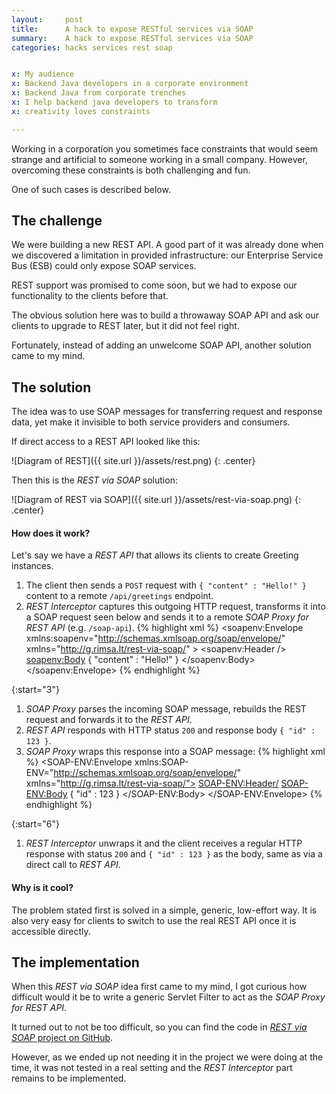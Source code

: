 ```yaml
---
layout:     post
title:      A hack to expose RESTful services via SOAP
summary:    A hack to expose RESTful services via SOAP
categories: hacks services rest soap


x: My audience
x: Backend Java developers in a corporate environment
x: Backend Java from corporate trenches
x: I help backend java developers to transform
x: creativity loves constraints

---
```


Working in a corporation you sometimes face constraints that would seem strange and artificial to someone working in a small company.
However, overcoming these constraints is both challenging and fun.

One of such cases is described below.

## The challenge
We were building a new REST API.
A good part of it was already done when we discovered a limitation in provided infrastructure: our Enterprise Service Bus (ESB) could only expose SOAP services.

REST support was promised to come soon, but we had to expose our functionality to the clients before that.

The obvious solution here was to build a throwaway SOAP API and ask our clients to upgrade to REST later, but it did not feel right.

Fortunately, instead of adding an unwelcome SOAP API, another solution came to my mind.

## The solution

The idea was to use SOAP messages for transferring request and response data, yet make it invisible to both service providers and consumers.

If direct access to a REST API looked like this:

![Diagram of REST]({{ site.url }}/assets/rest.png)
{: .center}

Then this is the *REST via SOAP* solution:

![Diagram of REST via SOAP]({{ site.url }}/assets/rest-via-soap.png)
{: .center}

#### How does it work?

Let's say we have a *REST API* that allows its clients to create Greeting instances.

1. The client then sends a `POST` request with `{ "content" : "Hello!" }` content to a remote `/api/greetings` endpoint.
1. *REST Interceptor* captures this outgoing HTTP request, transforms it into a SOAP request seen below and sends it to a remote *SOAP Proxy for REST API* (e.g. `/soap-api`).
{% highlight xml %}
<soapenv:Envelope xmlns:soapenv="http://schemas.xmlsoap.org/soap/envelope/" xmlns="http://g.rimsa.lt/rest-via-soap/" >
  <soapenv:Header />
  <soapenv:Body>
    <request method="POST" path="/api/greetings">
      { "content" : "Hello!" }
    </request>
  </soapenv:Body>
</soapenv:Envelope>
{% endhighlight %}

{:start="3"}
1. *SOAP Proxy* parses the incoming SOAP message, rebuilds the REST request and forwards it to the *REST API*. 
1. *REST API* responds with HTTP status `200` and response body `{ "id" : 123 }`.
1. *SOAP Proxy* wraps this response into a SOAP message:
{% highlight xml %}
<SOAP-ENV:Envelope xmlns:SOAP-ENV="http://schemas.xmlsoap.org/soap/envelope/" xmlns="http://g.rimsa.lt/rest-via-soap/">
  <SOAP-ENV:Header/>
  <SOAP-ENV:Body>
    <response status="200">
      { "id" : 123 }
    </response>
  </SOAP-ENV:Body>
</SOAP-ENV:Envelope>
{% endhighlight %}

{:start="6"}
1. *REST Interceptor* unwraps it and the client receives a regular HTTP response with status `200` and `{ "id" : 123 }` as the body, same as via a direct call to *REST API*.


#### Why is it cool?
The problem stated first is solved in a simple, generic, low-effort way. It is also very easy for clients to switch to use the real REST API once it is accessible directly.

## The implementation
When this *REST via SOAP* idea first came to my mind, I got curious how difficult would it be to write a generic Servlet Filter to act as the *SOAP Proxy for REST API*.

It turned out to not be too difficult, so you can find the code in [*REST via SOAP* project on GitHub](https://github.com/grimsa/rest-via-soap).

However, as we ended up not needing it in the project we were doing at the time, it was not tested in a real setting and the *REST Interceptor* part remains to be implemented.